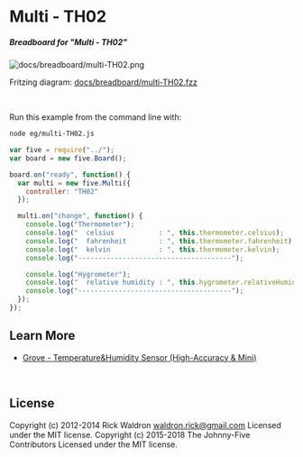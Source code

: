 <!--remove-start-->

# Multi - TH02

<!--remove-end-->






##### Breadboard for "Multi - TH02"



![docs/breadboard/multi-TH02.png](breadboard/multi-TH02.png)<br>

Fritzing diagram: [docs/breadboard/multi-TH02.fzz](breadboard/multi-TH02.fzz)

&nbsp;




Run this example from the command line with:
```bash
node eg/multi-TH02.js
```


```javascript
var five = require("../");
var board = new five.Board();

board.on("ready", function() {
  var multi = new five.Multi({
    controller: "TH02"
  });

  multi.on("change", function() {
    console.log("Thermometer");
    console.log("  celsius           : ", this.thermometer.celsius);
    console.log("  fahrenheit        : ", this.thermometer.fahrenheit);
    console.log("  kelvin            : ", this.thermometer.kelvin);
    console.log("--------------------------------------");

    console.log("Hygrometer");
    console.log("  relative humidity : ", this.hygrometer.relativeHumidity);
    console.log("--------------------------------------");
  });
});

```









## Learn More

- [Grove - Temperature&Humidity Sensor (High-Accuracy & Mini)](http://www.seeedstudio.com/depot/Grove-TemperatureHumidity-Sensor-HighAccuracy-Mini-p-1921.html)

&nbsp;

<!--remove-start-->

## License
Copyright (c) 2012-2014 Rick Waldron <waldron.rick@gmail.com>
Licensed under the MIT license.
Copyright (c) 2015-2018 The Johnny-Five Contributors
Licensed under the MIT license.

<!--remove-end-->
